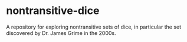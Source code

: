 # nontransitive-dice
A repository for exploring nontransitive sets of dice, in particular the set discovered by Dr. James Grime in the 2000s.
